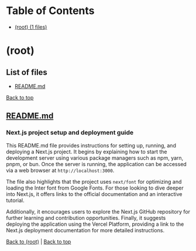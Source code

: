 # Table of Contents

- [(root) (1 files)](#root)
# (root)

## List of files

- [README.md](#readmemd)

[Back to top](#table-of-contents)

## [README.md](README.md)

### Next.js project setup and deployment guide

This README.md file provides instructions for setting up, running, and deploying a Next.js project. It begins by explaining how to start the development server using various package managers such as npm, yarn, pnpm, or bun. Once the server is running, the application can be accessed via a web browser at `http://localhost:3000`. 

The file also highlights that the project uses `next/font` for optimizing and loading the Inter font from Google Fonts. For those looking to dive deeper into Next.js, it offers links to the official documentation and an interactive tutorial. 

Additionally, it encourages users to explore the Next.js GitHub repository for further learning and contribution opportunities. Finally, it suggests deploying the application using the Vercel Platform, providing a link to the Next.js deployment documentation for more detailed instructions.

[Back to (root)](#root) | [Back to top](#table-of-contents)

